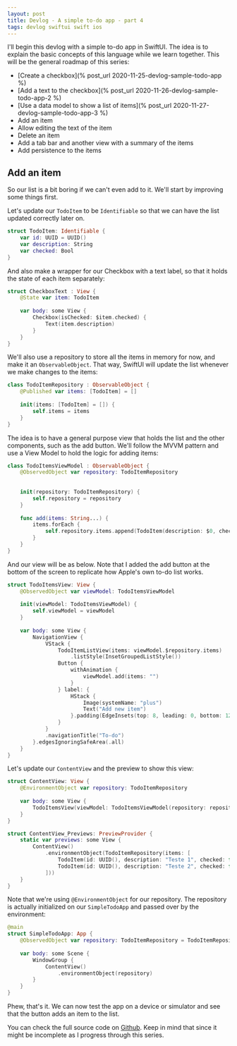 ```yaml
---
layout: post
title: Devlog - A simple to-do app - part 4
tags: devlog swiftui swift ios
---
```


I'll begin this devlog with a simple to-do app in SwiftUI. The idea is to explain the basic concepts of this language while we learn together. This will be the general roadmap of this series:

* [Create a checkbox](% post_url 2020-11-25-devlog-sample-todo-app %)
* [Add a text to the checkbox](% post_url 2020-11-26-devlog-sample-todo-app-2 %)
* [Use a data model to show a list of items](% post_url 2020-11-27-devlog-sample-todo-app-3 %)
* Add an item
* Allow editing the text of the item
* Delete an item
* Add a tab bar and another view with a summary of the items
* Add persistence to the items

## Add an item

So our list is a bit boring if we can't even add to it. We'll start by improving some things first.

Let's update our `TodoItem` to be `Identifiable` so that we can have the list updated correctly later on.

```swift
struct TodoItem: Identifiable {
    var id: UUID = UUID()
    var description: String
    var checked: Bool
}
```

And also make a wrapper for our Checkbox with a text label, so that it holds the state of each item separately:
```swift
struct CheckboxText : View {
    @State var item: TodoItem
    
    var body: some View {
        Checkbox(isChecked: $item.checked) {
            Text(item.description)
        }
    }
}
```

We'll also use a repository to store all the items in memory for now, and make it an `ObservableObject`. That way, SwiftUI will update the list whenever we make changes to the items:

```swift
class TodoItemRepository : ObservableObject {
    @Published var items: [TodoItem] = []
    
    init(items: [TodoItem] = []) {
        self.items = items
    }
}
```

The idea is to have a general purpose view that holds the list and the other components, such as the add button. We'll follow the MVVM pattern and use a View Model to hold the logic for adding items:

```swift
class TodoItemsViewModel : ObservableObject {
    @ObservedObject var repository: TodoItemRepository
    
    
    init(repository: TodoItemRepository) {
        self.repository = repository
    }
        
    func add(items: String...) {
        items.forEach {
            self.repository.items.append(TodoItem(description: $0, checked: false))
        }
    }
}
```

And our view will be as below. Note that I added the add button at the bottom of the screen to replicate how Apple's own to-do list works.

```swift
struct TodoItemsView: View {
    @ObservedObject var viewModel: TodoItemsViewModel
    
    init(viewModel: TodoItemsViewModel) {
        self.viewModel = viewModel
    }
    
    var body: some View {
        NavigationView {
            VStack {
                TodoItemListView(items: viewModel.$repository.items)
                    .listStyle(InsetGroupedListStyle())
                Button {
                    withAnimation {
                        viewModel.add(items: "")
                    }
                } label: {
                    HStack {
                        Image(systemName: "plus")
                        Text("Add new item")
                    }.padding(EdgeInsets(top: 8, leading: 0, bottom: 12, trailing: 0))
                }
            }
            .navigationTitle("To-do")
        }.edgesIgnoringSafeArea(.all)
    }
}
```

Let's update our `ContentView` and the preview to show this view:

```swift
struct ContentView: View {
    @EnvironmentObject var repository: TodoItemRepository
    
    var body: some View {
        TodoItemsView(viewModel: TodoItemsViewModel(repository: repository))
    }
}

struct ContentView_Previews: PreviewProvider {
    static var previews: some View {
        ContentView()
            .environmentObject(TodoItemRepository(items: [
                TodoItem(id: UUID(), description: "Teste 1", checked: false),
                TodoItem(id: UUID(), description: "Teste 2", checked: false)
            ]))
    }
}
```

Note that we're using `@EnvironmentObject` for our repository. The repository is actually initialized on our `SimpleTodoApp` and passed over by the environment:

```swift
@main
struct SimpleTodoApp: App {
    @ObservedObject var repository: TodoItemRepository = TodoItemRepository()
    
    var body: some Scene {
        WindowGroup {
            ContentView()
                .environmentObject(repository)
        }
    }
}
```

Phew, that's it. We can now test the app on a device or simulator and see that the button adds an item to the list.

You can check the full source code on [Github](https://github.com/edgarkenji/SimpleTodo/tree/feature/checkbox). Keep in mind that since it might be incomplete as I progress through this series.

